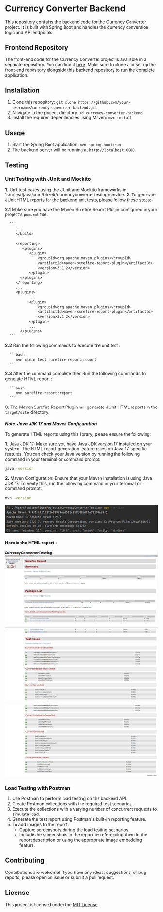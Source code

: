 # Currency Converter Backend

This repository contains the backend code for the Currency Converter project. It is built with Spring Boot and handles the currency conversion logic and API endpoints.

## Frontend Repository

The front-end code for the Currency Converter project is available in a separate repository. You can find it [here](https://github.com/mohAnan-CS/Currency-Converter-Frontend). Make sure to clone and set up the front-end repository alongside this backend repository to run the complete application.

## Installation

1. Clone this repository: `git clone https://github.com/your-username/currency-converter-backend.git`
2. Navigate to the project directory: `cd currency-converter-backend`
3. Install the required dependencies using Maven: `mvn install`

## Usage

1. Start the Spring Boot application: `mvn spring-boot:run`
2. The backend server will be running at `http://localhost:8080`.

## Testing

### Unit Testing with JUnit and Mockito

**1.** Unit test cases using the JUnit and Mockito frameworks in `src/test/java/com/birzeit/currencyconvertertesting/service.
**2.** To generate JUnit HTML reports for the backend unit tests, please follow these steps:-
   
   **2.1** Make sure you have the Maven Surefire Report Plugin configured in your project's `pom.xml` file.
   
      ```
         ...
         </build>
         
         <reporting>
            <plugins>
               <plugin>
                   <groupId>org.apache.maven.plugins</groupId>
                   <artifactId>maven-surefire-report-plugin</artifactId>
                   <version>3.1.2</version>
               </plugin>
           </plugins>
         </reporting>
         ...
         <plugins>
               ...
               <plugin>
                   <groupId>org.apache.maven.plugins</groupId>
                   <artifactId>maven-surefire-report-plugin</artifactId>
                   <version>3.1.2</version>
               </plugin>
               ...
           </plugins>
      ```

      
   **2.2** Run the following commands to execute the unit test :
   
      ```bash
         mvn clean test surefire-report:report 
      ```
      
   **2.3** After the command complete then Run the following commands to generate HTML report :
   
      ```bash
         mvn surefire-report:report 
      ```

**3.** The Maven Surefire Report Plugin will generate JUnit HTML reports in the `target/site` directory.

#### *Note: Java JDK 17 and Maven Configuration*

To generate HTML reports using this library, please ensure the following:

**1.** Java JDK 17: Make sure you have Java JDK version 17 installed on your system. The HTML report generation feature relies on Java 17-specific features. You can check your Java version by running the following command in your terminal or command prompt:

   ```bash
   java -version
   ```

**2.** Maven Configuration: Ensure that your Maven installation is using Java JDK 17. To verify this, run the following command in your terminal or command prompt:

   ```bash
   mvn -version
   ```

![mvn version](images/mvn-version.png)

#### Here is the HTML report :

![html junit report1](images/report1.png)

![html junit report2](images/report2.png)

![html junit report3](images/report3.png)

### Load Testing with Postman

1. Use Postman to perform load testing on the backend API.
2. Create Postman collections with the required test scenarios.
3. Execute the collections with a varying number of concurrent requests to simulate load.
4. Generate the test report using Postman's built-in reporting feature.
5. To add images to the report:
   - Capture screenshots during the load testing scenarios.
   - Include the screenshots in the report by referencing them in the report description or using the appropriate image embedding feature.

## Contributing

Contributions are welcome! If you have any ideas, suggestions, or bug reports, please open an issue or submit a pull request.

## License

This project is licensed under the [MIT License](https://opensource.org/licenses/MIT).
